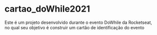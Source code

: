 # cartao_doWhile2021
Este é um projeto desenvolvido durante o evento DoWhile da Rocketseat, no qual seu objetivo é construir um cartão de identificação do evento
